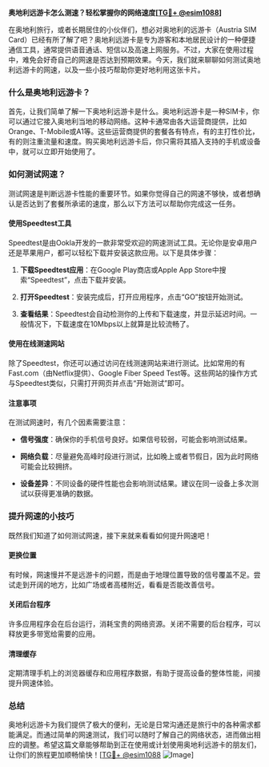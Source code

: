 **奥地利远游卡怎么测速？轻松掌握你的网络速度[[TG💪+ @esim1088](https://t.me/s/esim1088)]**

在奥地利旅行，或者长期居住的小伙伴们，想必对奥地利的远游卡（Austria SIM Card）已经有所了解了吧？奥地利远游卡是专为游客和本地居民设计的一种便捷通信工具，通常提供语音通话、短信以及高速上网服务。不过，大家在使用过程中，难免会好奇自己的网速是否达到预期效果。今天，我们就来聊聊如何测试奥地利远游卡的网速，以及一些小技巧帮助你更好地利用这张卡片。

### 什么是奥地利远游卡？

首先，让我们简单了解一下奥地利远游卡是什么。奥地利远游卡是一种SIM卡，你可以通过它接入奥地利当地的移动网络。这种卡通常由各大运营商提供，比如Orange、T-Mobile或A1等。这些运营商提供的套餐各有特点，有的主打性价比，有的则注重流量和速度。购买奥地利远游卡后，你只需将其插入支持的手机或设备中，就可以立即开始使用了。

### 如何测试网速？

测试网速是判断远游卡性能的重要环节。如果你觉得自己的网速不够快，或者想确认是否达到了套餐所承诺的速度，那么以下方法可以帮助你完成这一任务。

#### 使用Speedtest工具

Speedtest是由Ookla开发的一款非常受欢迎的网速测试工具。无论你是安卓用户还是苹果用户，都可以轻松下载并安装这款应用。以下是具体步骤：

1. **下载Speedtest应用**：在Google Play商店或Apple App Store中搜索“Speedtest”，点击下载并安装。
   
2. **打开Speedtest**：安装完成后，打开应用程序，点击“GO”按钮开始测试。

3. **查看结果**：Speedtest会自动检测你的上传和下载速度，并显示延迟时间。一般情况下，下载速度在10Mbps以上就算是比较流畅了。

#### 使用在线测速网站

除了Speedtest，你还可以通过访问在线测速网站来进行测试。比如常用的有Fast.com（由Netflix提供）、Google Fiber Speed Test等。这些网站的操作方式与Speedtest类似，只需打开网页并点击“开始测试”即可。

#### 注意事项

在测试网速时，有几个因素需要注意：

- **信号强度**：确保你的手机信号良好。如果信号较弱，可能会影响测试结果。
  
- **网络负载**：尽量避免高峰时段进行测试，比如晚上或者节假日，因为此时网络可能会比较拥挤。

- **设备差异**：不同设备的硬件性能也会影响测试结果。建议在同一设备上多次测试以获得更准确的数据。

### 提升网速的小技巧

既然我们知道了如何测试网速，接下来就来看看如何提升网速吧！

#### 更换位置

有时候，网速慢并不是远游卡的问题，而是由于地理位置导致的信号覆盖不足。尝试走到开阔的地方，比如广场或者高楼附近，看看是否能改善信号。

#### 关闭后台程序

许多应用程序会在后台运行，消耗宝贵的网络资源。关闭不需要的后台程序，可以释放更多带宽给需要的应用。

#### 清理缓存

定期清理手机上的浏览器缓存和应用程序数据，有助于提高设备的整体性能，间接提升网速体验。

### 总结

奥地利远游卡为我们提供了极大的便利，无论是日常沟通还是旅行中的各种需求都能满足。而通过简单的网速测试，我们可以随时了解自己的网络状态，进而做出相应的调整。希望这篇文章能够帮助到正在使用或计划使用奥地利远游卡的朋友们，让你们的旅程更加顺畅愉快！[[TG💪+ @esim1088](https://t.me/s/esim1088) ![Image](https://i.postimg.cc/4NQfJmqS/Snipaste-2025-05-13-00-14-12.png)]